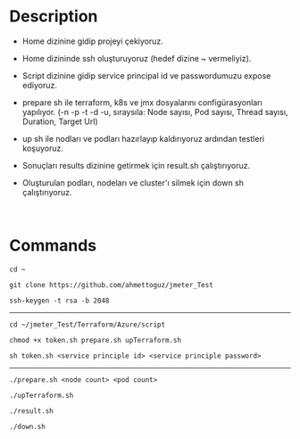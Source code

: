 # Description

- Home dizinine gidip projeyi çekiyoruz.

- Home dizininde ssh oluşturuyoruz (hedef dizine ~ vermeliyiz).

- Script dizinine gidip service principal id ve passwordumuzu expose ediyoruz.

- prepare sh ile terraform, k8s ve jmx dosyalarını configürasyonları yapılıyor. (-n -p -t -d -u, sıraysıla: Node sayısı, Pod sayısı, Thread sayısı, Duration, Target Url)

- up sh ile nodları ve podları hazırlayıp kaldırıyoruz ardından testleri koşuyoruz.

- Sonuçları results dizinine getirmek için result.sh çalıştırıyoruz.

- Oluşturulan podları, nodeları ve cluster'ı silmek için down sh çalıştırıyoruz.

</br>

# Commands

```
cd ~
```

```
git clone https://github.com/ahmettoguz/jmeter_Test
```

```
ssh-keygen -t rsa -b 2048
```
---

```
cd ~/jmeter_Test/Terraform/Azure/script
```

```
chmod +x token.sh prepare.sh upTerraform.sh
```

```
sh token.sh <service principle id> <service principle password>
```
---

```
./prepare.sh <node count> <pod count>
```

```
./upTerraform.sh
```

```
./result.sh
```

```
./down.sh
```

